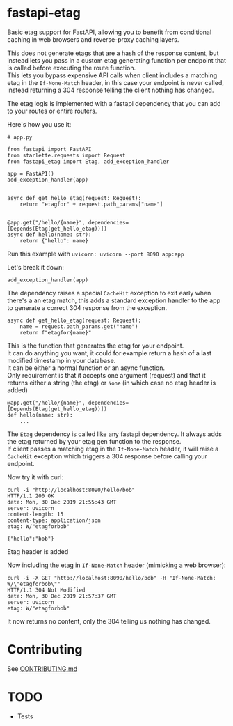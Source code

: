 # fastapi-etag

Basic etag support for FastAPI, allowing you to benefit from conditional caching in web browsers and reverse-proxy caching layers.

This does not generate etags that are a hash of the response content, but instead lets you pass in a custom etag generating function per endpoint that is called before executing the route function.  
This lets you bypass expensive API calls when client includes a matching etag in the `If-None-Match` header, in this case your endpoint is never called, instead returning a 304 response telling the client nothing has changed.

The etag logis is implemented with a fastapi dependency that you can add to your routes or entire routers.

Here's how you use it:

```python3
# app.py

from fastapi import FastAPI
from starlette.requests import Request
from fastapi_etag import Etag, add_exception_handler

app = FastAPI()
add_exception_handler(app)


async def get_hello_etag(request: Request):
    return "etagfor" + request.path_params["name"]


@app.get("/hello/{name}", dependencies=[Depends(Etag(get_hello_etag))])
async def hello(name: str):
    return {"hello": name}

```

Run this example with `uvicorn: uvicorn --port 8090 app:app`

Let's break it down:

```python3
add_exception_handler(app)
```

The dependency raises a special `CacheHit` exception to exit early when there's a an etag match, this adds a standard exception handler to the app to generate a correct 304 response from the exception.

```python3
async def get_hello_etag(request: Request):
    name = request.path_params.get("name")
    return f"etagfor{name}"
```

This is the function that generates the etag for your endpoint.  
It can do anything you want, it could for example return a hash of a last modified timestamp in your database.  
It can be either a normal function or an async function.  
Only requirement is that it accepts one argument (request) and that it returns either a string (the etag) or `None` (in which case no etag header is added)


```python3
@app.get("/hello/{name}", dependencies=[Depends(Etag(get_hello_etag))])
def hello(name: str):
	...
```

The `Etag` dependency is called like any fastapi dependency.
It always adds the etag returned by your etag gen function to the response.  
If client passes a matching etag in the `If-None-Match` header, it will raise a `CacheHit` exception which triggers a 304 response before calling your endpoint.


Now try it with curl:

```
curl -i "http://localhost:8090/hello/bob"
HTTP/1.1 200 OK
date: Mon, 30 Dec 2019 21:55:43 GMT
server: uvicorn
content-length: 15
content-type: application/json
etag: W/"etagforbob"

{"hello":"bob"}
```

Etag header is added

Now including the etag in `If-None-Match` header (mimicking a web browser):

```
curl -i -X GET "http://localhost:8090/hello/bob" -H "If-None-Match: W/\"etagforbob\""
HTTP/1.1 304 Not Modified
date: Mon, 30 Dec 2019 21:57:37 GMT
server: uvicorn
etag: W/"etagforbob"
```

It now returns no content, only the 304 telling us nothing has changed.


# Contributing

See [CONTRIBUTING.md](CONTRIBUTING.md)


# TODO

* Tests

